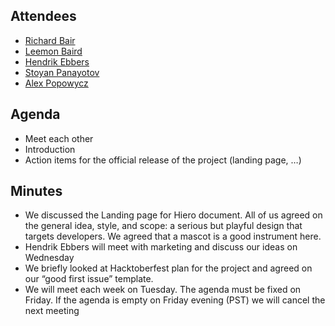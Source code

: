 ## Attendees

- [Richard Bair](https://github.com/rbair23)
- [Leemon Baird](https://github.com/lbaird)
- [Hendrik Ebbers](https://github.com/hendrikebbers)
- [Stoyan Panayotov](https://github.com/stoqnkpL)
- [Alex Popowycz](https://github.com/popowycz)


## Agenda

- Meet each other
- Introduction
- Action items for the official release of the project (landing page, …)

## Minutes

- We discussed the Landing page for Hiero document.
  All of us agreed on the general idea, style, and scope:
  a serious but playful design that targets developers. We agreed that a mascot is a good instrument here.
- Hendrik Ebbers will meet with marketing and discuss our ideas on Wednesday
- We briefly looked at Hacktoberfest plan for the project and agreed on our “good first issue” template.
- We will meet each week on Tuesday. The agenda must be fixed on Friday.
  If the agenda is empty on Friday evening (PST) we will cancel the next meeting



